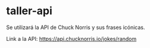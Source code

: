# taller-api

Se utilizará la API de Chuck Norris y sus frases icónicas.

Link a la API: https://api.chucknorris.io/jokes/random
